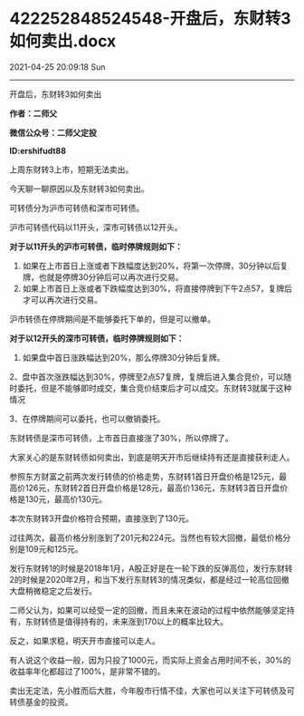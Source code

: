# 422252848524548-开盘后，东财转3如何卖出.docx

2021-04-25 20:09:18 Sun

----

开盘后，东财转3如何卖出

__作者：二师父__

__微信公众号：二师父定投__

__ID:ershifudt88__

上周东财转3上市，短期无法卖出。

今天聊一聊原因以及东财转3如何卖出。

可转债分为沪市可转债和深市可转债。

沪市可转债代码以11开头，深市可转债以12开头。

__对于以11开头的沪市可转债，临时停牌规则如下：__

1. 如果在上市首日上涨或者下跌幅度达到20%，将第一次停牌，30分钟以后复牌，也就是停牌30分钟后可以再次进行交易。
2. 如果上市首日上涨或者下跌幅度达到30%，将直接停牌到下午2点57，复牌后才可以再次进行交易。

沪市转债在停牌期间是不能够委托下单的，但是可以撤单。

__对于以12开头的深市可转债，临时停牌规则如下：__

1. 如果盘中首日涨跌幅达到20%，那么停牌30分钟后复牌。

2、盘中首次涨跌幅达到30%，停牌至2点57复牌，复牌后进入集合竞价，可以随时委托，但是不能够即时成交，集合竞价结束后才可以成交。东财转3就属于这种情况

3、在停牌期间可以委托，也可以撤销委托。

东财转债是深市可转债，上市首日直接涨了30%，所以停牌了。

大家关心的是东财转债如何卖出，到底是明天开市后继续持有还是直接获利走人。

参照东方财富之前两次发行转债的价格走势，东财转1首日开盘价格是125元，最高价126元，东财转2首日开盘价格是128元，最高价136元，东财转3首日开盘价格是130元，最高价130元。

本次东财转3开盘价格符合预期，直接涨到了130元。

过往两次，最高价格分别涨到了201元和224元。当然也有较大回撤，最低价格分别是109元和125元。

发行东财转1的时候是2018年1月，A股正好是在一轮下跌的反弹高位，发行东财转2的时候是2020年2月，和当下发行东财转3的情况类似，都是经过一轮高位回撤大盘稍微稳定之后发行。

二师父认为，如果可以经受一定的回撤，而且未来在波动的过程中依然能够坚定持有，东财转债是值得持有的，未来涨到170以上的概率比较大。

反之，如果求稳，明天开市直接可以走人。

有人说这个收益一般，因为只投了1000元，而实际上资金占用时间不长，30%的收益率年化都超过了100%，是非常不错的。

卖出无定法，先小胜而后大胜，今年股市行情不佳，大家也可以关注下可转债及可转债基金的投资。

